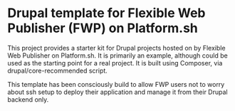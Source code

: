 # Drupal template for Flexible Web Publisher (FWP) on Platform.sh

This project provides a starter kit for Drupal projects hosted on by Flexible Web Publisher on Platform.sh. It is primarily an example, although could be used as the starting point for a real project. It is built using Composer, via drupal/core-recommended script.

This template has been consciously build to allow FWP users not to worry about ssh setup to deploy their application and manage it from their Drupal backend only.
